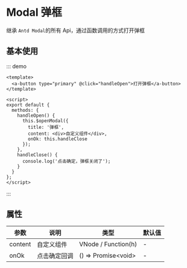 # Modal 弹框

继承 `Antd Modal`的所有 Api，通过函数调用的方式打开弹框

## 基本使用

::: demo

```vue
<template>
  <a-button type="primary" @click="handleOpen">打开弹框</a-button>
</template>

<script>
export default {
  methods: {
    handleOpen() {
      this.$openModal({
        title: '弹框',
        content: <div>自定义组件</div>,
        onOk: this.handleClose
      });
    },
    handleClose() {
      console.log('点击确定，弹框关闭了');
    }
  }
};
</script>
```

:::

## 属性

| 参数    | 说明         | 类型                  | 默认值 |
| ------- | ------------ | --------------------- | ------ |
| content | 自定义组件   | VNode / Function(h)   | -      |
| onOk    | 点击确定回调 | () => Promise\<void\> | -      |
